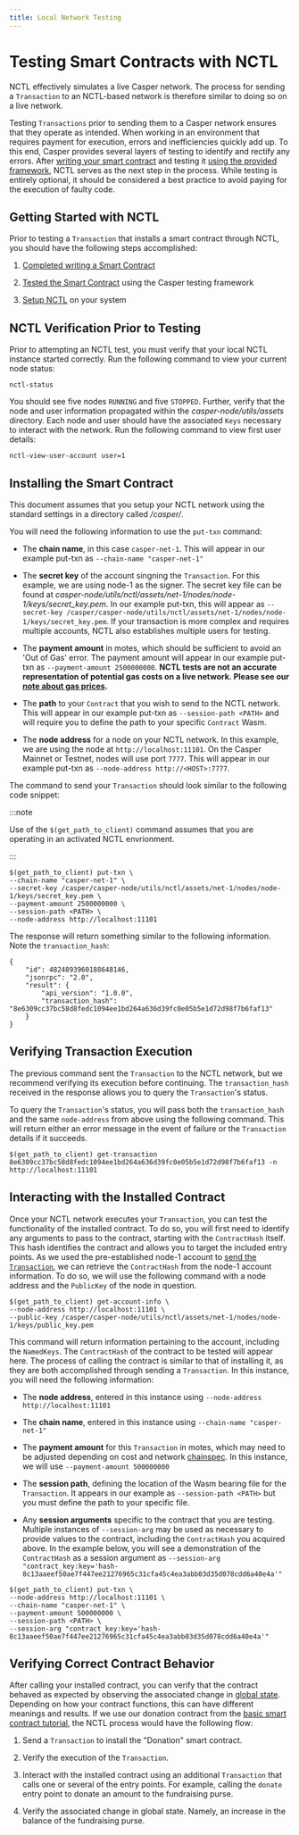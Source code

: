 ```yaml
---
title: Local Network Testing
---
```


# Testing Smart Contracts with NCTL

NCTL effectively simulates a live Casper network. The process for sending a `Transaction` to an NCTL-based network is therefore similar to doing so on a live network.

Testing `Transactions` prior to sending them to a Casper network ensures that they operate as intended. When working in an environment that requires payment for execution, errors and inefficiencies quickly add up. To this end, Casper provides several layers of testing to identify and rectify any errors. After [writing your smart contract](../../developers/writing-onchain-code/simple-contract.md) and testing it [using the provided framework](../../developers/writing-onchain-code/testing-contracts.md), NCTL serves as the next step in the process. While testing is entirely optional, it should be considered a best practice to avoid paying for the execution of faulty code.

## Getting Started with NCTL

Prior to testing a `Transaction` that installs a smart contract through NCTL, you should have the following steps accomplished:

1. [Completed writing a Smart Contract](../../developers/writing-onchain-code/simple-contract.md)

2. [Tested the Smart Contract](../../developers/writing-onchain-code/testing-contracts.md) using the Casper testing framework

3. [Setup NCTL](./setup-nctl.md) on your system

## NCTL Verification Prior to Testing

Prior to attempting an NCTL test, you must verify that your local NCTL instance started correctly. Run the following command to view your current node status:

```
nctl-status
```

You should see five nodes `RUNNING` and five `STOPPED`. Further, verify that the node and user information propagated within the _casper-node/utils/assets_ directory. Each node and user should have the associated `Keys` necessary to interact with the network. Run the following command to view first user details:

```
nctl-view-user-account user=1
```

## Installing the Smart Contract

This document assumes that you setup your NCTL network using the standard settings in a directory called _/casper/_.

You will need the following information to use the `put-txn` command:

-   The **chain name**, in this case `casper-net-1`. This will appear in our example put-txn as `--chain-name "casper-net-1"`

-   The **secret key** of the account singning the `Transaction`. For this example, we are using node-1 as the signer. The secret key file can be found at _casper-node/utils/nctl/assets/net-1/nodes/node-1/keys/secret_key.pem_. In our example put-txn, this will appear as `--secret-key /casper/casper-node/utils/nctl/assets/net-1/nodes/node-1/keys/secret_key.pem`. If your transaction is more complex and requires multiple accounts, NCTL also establishes multiple users for testing.

-   The **payment amount** in motes, which should be sufficient to avoid an 'Out of Gas' error. The payment amount will appear in our example put-txn as `--payment-amount 2500000000`. **NCTL tests are not an accurate representation of potential gas costs on a live network. Please see our [note about gas prices](../../developers/cli/sending-transactions.md#a-note-about-gas-price).**

-   The **path** to your `Contract` that you wish to send to the NCTL network. This will appear in our example put-txn as `--session-path <PATH>` and will require you to define the path to your specific `Contract` Wasm.

-   The **node address** for a node on your NCTL network. In this example, we are using the node at `http://localhost:11101`. On the Casper Mainnet or Testnet, nodes will use port `7777`. This will appear in our example put-txn as `--node-address http://<HOST>:7777`.

The command to send your `Transaction` should look similar to the following code snippet:

:::note

Use of the `$(get_path_to_client)` command assumes that you are operating in an activated NCTL envrionment.

:::

```
$(get_path_to_client) put-txn \
--chain-name "casper-net-1" \
--secret-key /casper/casper-node/utils/nctl/assets/net-1/nodes/node-1/keys/secret_key.pem \
--payment-amount 2500000000 \
--session-path <PATH> \
--node-address http://localhost:11101
```

The response will return something similar to the following information. Note the `transaction_hash`:

```
{
    "id": 4824893960188648146,
    "jsonrpc": "2.0",
    "result": {
        "api_version": "1.0.0",
        "transaction_hash": "8e6309cc37bc58d8fedc1094ee1bd264a636d39fc0e05b5e1d72d98f7b6faf13"
    }
}
```

## Verifying Transaction Execution

The previous command sent the `Transaction` to the NCTL network, but we recommend verifying its execution before continuing. The `transaction_hash` received in the response allows you to query the `Transaction`'s status.

To query the `Transaction`'s status, you will pass both the `transaction_hash` and the same `node-address` from above using the following command. This will return either an error message in the event of failure or the `Transaction` details if it succeeds.

```
$(get_path_to_client) get-transaction 8e6309cc37bc58d8fedc1094ee1bd264a636d39fc0e05b5e1d72d98f7b6faf13 -n http://localhost:11101
```

## Interacting with the Installed Contract

Once your NCTL network executes your `Transaction`, you can test the functionality of the installed contract. To do so, you will first need to identify any arguments to pass to the contract, starting with the `ContractHash` itself. This hash identifies the contract and allows you to target the included entry points. As we used the pre-established node-1 account to [send the `Transaction`](../../developers/cli/sending-transactions.md), we can retrieve the `ContractHash` from the node-1 account information. To do so, we will use the following command with a node address and the `PublicKey` of the node in question.

```
$(get_path_to_client) get-account-info \
--node-address http://localhost:11101 \
--public-key /casper/casper-node/utils/nctl/assets/net-1/nodes/node-1/keys/public_key.pem
```

This command will return information pertaining to the account, including the `NamedKeys`. The `ContractHash` of the contract to be tested will appear here. The process of calling the contract is similar to that of installing it, as they are both accomplished through sending a `Transaction`. In this instance, you will need the following information:

-   The **node address**, entered in this instance using `--node-address http://localhost:11101`

-   The **chain name**, entered in this instance using `--chain-name "casper-net-1"`

-   The **payment amount** for this `Transaction` in motes, which may need to be adjusted depending on cost and network [chainspec](../../concepts/glossary/C.md#chainspec). In this instance, we will use `--payment-amount 500000000`

-   The **session path**, defining the location of the Wasm bearing file for the `Transaction`. It appears in our example as `--session-path <PATH>` but you must define the path to your specific file.

-   Any **session arguments** specific to the contract that you are testing. Multiple instances of `--session-arg` may be used as necessary to provide values to the contract, including the `ContractHash` you acquired above. In the example below, you will see a demonstration of the `ContractHash` as a session argument as `--session-arg "contract_key:key='hash-8c13aaeef50ae7f447ee21276965c31cfa45c4ea3abb03d35d078cdd6a40e4a'"`

```
$(get_path_to_client) put-txn \
--node-address http://localhost:11101 \
--chain-name "casper-net-1" \
--payment-amount 500000000 \
--session-path <PATH> \
--session-arg "contract_key:key='hash-8c13aaeef50ae7f447ee21276965c31cfa45c4ea3abb03d35d078cdd6a40e4a'"
```

## Verifying Correct Contract Behavior

After calling your installed contract, you can verify that the contract behaved as expected by observing the associated change in [global state](../../developers/cli/installing-contracts.md#querying-global-state). Depending on how your contract functions, this can have different meanings and results. If we use our donation contract from the [basic smart contract tutorial](../../developers/writing-onchain-code/simple-contract.md), the NCTL process would have the following flow:

1. Send a `Transaction` to install the "Donation" smart contract.

2. Verify the execution of the `Transaction`.

3. Interact with the installed contract using an additional `Transaction` that calls one or several of the entry points. For example, calling the `donate` entry point to donate an amount to the fundraising purse.

4. Verify the associated change in global state. Namely, an increase in the balance of the fundraising purse.
